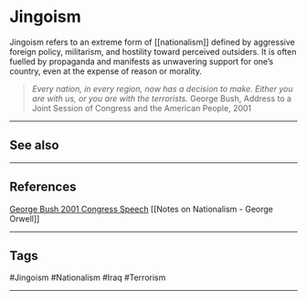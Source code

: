 # Jingoism

Jingoism refers to an extreme form of [[nationalism]] defined by aggressive foreign policy, militarism, and hostility toward perceived outsiders. It is often fuelled by propaganda and manifests as unwavering support for one’s country, even at the expense of reason or morality.

> *Every nation, in every region, now has a decision to make. Either you are with us, or you are with the terrorists.*
> 	George Bush, Address to a Joint Session of Congress and the American People, 2001

---
## See also


---
## References

[George Bush 2001 Congress Speech](https://georgewbush-whitehouse.archives.gov/news/releases/2001/09/20010920-8.html)
[[Notes on Nationalism - George Orwell]]

---
## Tags

#Jingoism #Nationalism #Iraq #Terrorism

---

